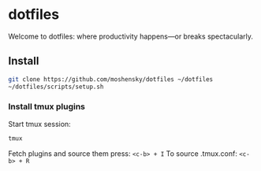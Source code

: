 # dotfiles

Welcome to dotfiles: where productivity happens—or breaks spectacularly.

## Install

```sh
git clone https://github.com/moshensky/dotfiles ~/dotfiles
~/dotfiles/scripts/setup.sh
```

### Install tmux plugins

Start tmux session:

```sh
tmux
```

Fetch plugins and source them press: `<c-b> + I`
To source .tmux.conf: `<c-b> + R`
